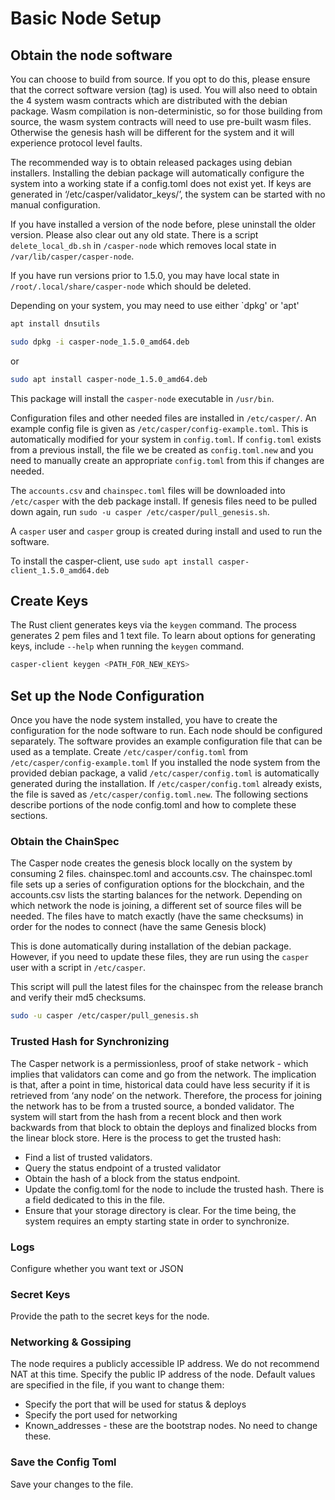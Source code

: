 Basic Node Setup
================

## Obtain the node software

You can choose to build from source. If you opt to do this, please ensure that the correct software version (tag) is used. You will also need to obtain the 4 system wasm contracts which are distributed with the debian package. Wasm compilation is non-deterministic, so for those building from source, the wasm system contracts will need to use pre-built wasm files. Otherwise the genesis hash will be different for the system and it will experience protocol level faults. 

The recommended way is to obtain released packages using debian installers. Installing the debian package will automatically configure the system into a working state if a config.toml does not exist yet.  If keys are generated in ‘/etc/casper/validator_keys/’, the system can be started with no manual configuration.

If you have installed a version of the node before, plese uninstall the older version.  Please also clear out any old state. There is a script `delete_local_db.sh` in `/casper-node` which removes local state in `/var/lib/casper/casper-node`.

If you have run versions prior to 1.5.0, you may have local state in `/root/.local/share/casper-node` which should be deleted.

Depending on your system, you may need to use either `dpkg' or 'apt'

```bash
apt install dnsutils

sudo dpkg -i casper-node_1.5.0_amd64.deb 
```
or 
```bash
sudo apt install casper-node_1.5.0_amd64.deb 
```
This package will install the `casper-node` executable in `/usr/bin`.

Configuration files and other needed files are installed in `/etc/casper/`. An example config file is given
as `/etc/casper/config-example.toml`. This is automatically modified for your system in `config.toml`. If 
`config.toml` exists from a previous install, the file we be created as `config.toml.new` and you need to manually create an appropriate `config.toml` from this if changes are needed. 

The `accounts.csv` and `chainspec.toml` files will be downloaded into `/etc/casper` with the deb package install. 
If genesis files need to be pulled down again, run `sudo -u casper /etc/casper/pull_genesis.sh`. 

A `casper` user and `casper` group is created during install and used to run the software. 

To install the casper-client, use `sudo apt install casper-client_1.5.0_amd64.deb`


## Create Keys

The Rust client generates keys via the `keygen` command.  The process generates 2 pem files and 1 text file.
To learn about options for generating keys, include `--help` when running the `keygen` command.

```bash
casper-client keygen <PATH_FOR_NEW_KEYS>
```

## Set up the Node Configuration

Once you have the node system installed, you have to create the configuration for the node software to run.  Each node should be configured separately. The software provides an example configuration file that can be used as a template. Create `/etc/casper/config.toml` from `/etc/casper/config-example.toml`  If you installed the node system from the provided debian package, a valid `/etc/casper/config.toml` is automatically generated during the installation. If `/etc/casper/config.toml` already exists, the file is saved as `/etc/casper/config.toml.new`. The following sections describe portions of the node config.toml and how to complete these sections.

### Obtain the ChainSpec

The Casper node creates the genesis block locally on the system by consuming 2 files. 
chainspec.toml and accounts.csv. The chainspec.toml file sets up a series of configuration options for the blockchain, and the accounts.csv lists the starting balances for the network.
Depending on which network the node is joining, a different set of source files will be needed.  The files have to match exactly (have the same checksums) in order for the nodes to connect (have the same Genesis block)

This is done automatically during installation of the debian package. However, if you need to update these files, they are run using the `casper` user with a script in `/etc/casper`.

This script will pull the latest files for the chainspec from the release branch and verify their md5 checksums.
```bash
sudo -u casper /etc/casper/pull_genesis.sh
```
### Trusted Hash for Synchronizing
The Casper network is a permissionless, proof of stake network - which implies that validators can come and go from the network.  The implication is that, after a point in time, historical data could have less security if it is retrieved from ‘any node’ on the network.  Therefore, the process for joining the network has to be from a trusted source, a bonded validator.  The system will start from the hash from a recent block and then work backwards from that block to obtain the deploys and finalized blocks from the linear block store.  Here is the process to get the trusted hash:

* Find a list of trusted validators.  
* Query the status endpoint of a trusted validator
* Obtain the hash of a block from the status endpoint.
* Update the config.toml for the node to include the trusted hash. There is a field dedicated to this in the file. 
* Ensure that your storage directory is clear.  For the time being, the system requires an empty starting state in order to synchronize.  

### Logs
 Configure whether you want text or JSON

### Secret Keys
Provide the path to the secret keys for the node.

### Networking & Gossiping
The node requires a publicly accessible IP address.  We do not recommend NAT at this time. Specify the public IP address of the node. Default values are specified in the file, if you want to change them: 
* Specify the port that will be used for status  & deploys
* Specify the port used for networking 
* Known_addresses - these are the bootstrap nodes. No need to change these.

### Save the Config Toml
Save your changes to the file.


